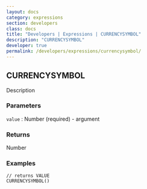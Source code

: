 ```yaml
---
layout: docs
category: expressions
section: developers
class: docs
title: "Developers | Expressions | CURRENCYSYMBOL"
description: "CURRENCYSYMBOL"
developer: true
permalink: /developers/expressions/currencysymbol/
---
```


## CURRENCYSYMBOL

Description

### Parameters
`value` : Number (required) - argument

### Returns
Number

### Examples
```
// returns VALUE
CURRENCYSYMBOL()
```